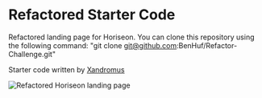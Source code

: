 # Refactored Starter Code
Refactored landing page for Horiseon.
You can clone this repository using the following command:
"git clone git@github.com:BenHuf/Refactor-Challenge.git"


Starter code written by [Xandromus](https://github.com/Xandromus)


![Refactored Horiseon landing page](./assets/images/Horiseon.png)



